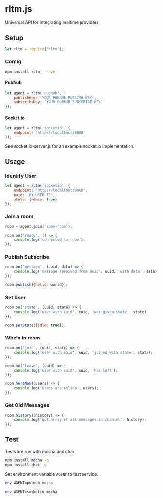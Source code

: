# rltm.js

Universal API for integrating realtime providers. 

## Setup

```js
let rltm = require('rltm');
```

### Config

```sh
npm install rltm --save
```

#### PubNub

```js
let agent = rltm('pubnub', {
    publishKey: 'YOUR_PUBNUB_PUBLISH_KEY',
    subscribeKey: 'YOUR_PUBNUB_SUBSCRIBE_KEY'
});
```

#### Socket.io

```js
let agent = rltm('socketio', {
    endpoint: 'http://localhost:8000'
});
```

See socket.io-server.js for an example socket.io implementation.

## Usage

### Identify User

```js
let agent = rltm('socketio', {
    endpoint: 'http://localhost:8000',
    uuid: 'MY_USER_ID',
    state: {admin: true}
});
```

### Join a room

```js
room = agent.join('some-room');
```

```js
room.on('ready', () => {
    console.log('connected to room');
});
```

### Publish Subscribe

```js
room.on('message', (uuid, data) => {
    console.log('message received from uuid', uuid, 'with data', data);
});

room.publish({hello: world});
```

### Set User

```js
room.on('state', (uuid, state) => {
    console.log('user with uuid', uuid, 'was given state', state);
});

room.setState({idle: true});
```

### Who's in room

```js
room.on('join', (uuid, state) => {
    console.log('user with uuid', uuid, 'joined with state', state);
});
```

```js
room.on('leave', (uuid) => {
    console.log('user with uuid', uuid, 'has left');
});
```

```js
room.hereNow((users) => {
    console.log('users are online', users);
});
```

### Get Old Messages

```js
room.history((history) => {
    console.log('got array of all messages in channel', history);
});
```

## Test

Tests are run with mocha and chai.

```sh
npm install mocha -g
npm install chai -g
```

Set environment variable ```AGENT``` to test service.

```sh
env AGENT=pubnub mocha
```

```sh
env AGENT=socketio mocha
```
